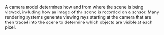 A camera model determines how and from where the scene is being viewed, including how an image of the scene is recorded on a sensor. Many rendering systems generate viewing rays starting at the camera that are then traced into the scene to determine which objects are visible at each pixel.
